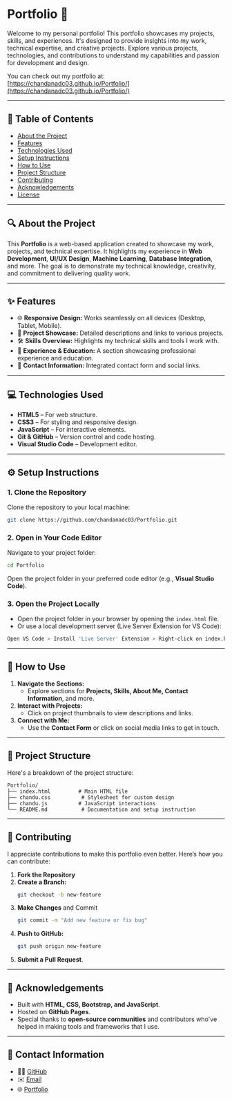 # **Portfolio** 🎨

Welcome to my personal portfolio! This portfolio showcases my projects, skills, and experiences. It's designed to provide insights into my work, technical expertise, and creative projects. Explore various projects, technologies, and contributions to understand my capabilities and passion for development and design.

You can check out my portfolio at: [https://chandanadc03.github.io/Portfolio/](https://chandanadc03.github.io/Portfolio/)

---

## **📑 Table of Contents**

- [About the Project](#about-the-project)  
- [Features](#features)  
- [Technologies Used](#technologies-used)  
- [Setup Instructions](#setup-instructions)  
- [How to Use](#how-to-use)  
- [Project Structure](#project-structure)  
- [Contributing](#contributing)  
- [Acknowledgements](#acknowledgements)  
- [License](#license)  

---

## **🔍 About the Project**

This **Portfolio** is a web-based application created to showcase my work, projects, and technical expertise. It highlights my experience in **Web Development**, **UI/UX Design**, **Machine Learning**, **Database Integration**, and more. The goal is to demonstrate my technical knowledge, creativity, and commitment to delivering quality work.

---

## **✨ Features**

- 🌐 **Responsive Design:** Works seamlessly on all devices (Desktop, Tablet, Mobile).  
- 📁 **Project Showcase:** Detailed descriptions and links to various projects.  
- 🛠️ **Skills Overview:** Highlights my technical skills and tools I work with.  
- 📜 **Experience & Education:** A section showcasing professional experience and education.  
- 📧 **Contact Information:** Integrated contact form and social links.  

---

## **💻 Technologies Used**

- **HTML5** – For web structure.  
- **CSS3** – For styling and responsive design.  
- **JavaScript** – For interactive elements.   
- **Git & GitHub** – Version control and code hosting.  
- **Visual Studio Code** – Development editor.  

---

## **⚙️ Setup Instructions**

### **1. Clone the Repository**  
Clone the repository to your local machine:

```bash
git clone https://github.com/chandanadc03/Portfolio.git
```

### **2. Open in Your Code Editor**  
Navigate to your project folder:

```bash
cd Portfolio
```

Open the project folder in your preferred code editor (e.g., **Visual Studio Code**).

### **3. Open the Project Locally**  
- Open the project folder in your browser by opening the `index.html` file.
- Or use a local development server (Live Server Extension for VS Code):

```bash
Open VS Code > Install 'Live Server' Extension > Right-click on index.html > Select "Open with Live Server"
```

---

## **📖 How to Use**

1. **Navigate the Sections:**  
   - Explore sections for **Projects, Skills, About Me, Contact Information**, and more.
2. **Interact with Projects:**  
   - Click on project thumbnails to view descriptions and links.
3. **Connect with Me:**  
   - Use the **Contact Form** or click on social media links to get in touch.

---

## **📁 Project Structure**

Here's a breakdown of the project structure:

```
Portfolio/
├── index.html         # Main HTML file
├── chandu.css          # Stylesheet for custom design
├── chandu.js          # JavaScript interactions
└── README.md           # Documentation and setup instruction
```

---

## **📝 Contributing**

I appreciate contributions to make this portfolio even better. Here’s how you can contribute:

1. **Fork the Repository**  
2. **Create a Branch:**  
   ```bash
   git checkout -b new-feature
   ```  
3. **Make Changes** and Commit  
   ```bash
   git commit -m "Add new feature or fix bug"
   ```  
4. **Push to GitHub:**  
   ```bash
   git push origin new-feature
   ```  
5. **Submit a Pull Request**.

---

## **🌟 Acknowledgements**

- Built with **HTML, CSS, Bootstrap, and JavaScript**.
- Hosted on **GitHub Pages**.
- Special thanks to **open-source communities** and contributors who've helped in making tools and frameworks that I use.

---

## **📧 Contact Information**

- 🧑‍💻 [GitHub](https://github.com/chandanadc03)  
- ✉️ [Email](mailto:chandanadc2003@gmail.com)  
- 🌐 [Portfolio](https://chandanadc03.github.io/Portfolio/)  
